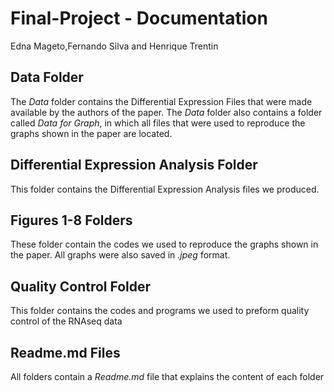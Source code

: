 # Final-Project - Documentation

Edna Mageto,Fernando Silva and Henrique Trentin

## Data Folder
The *Data* folder contains the Differential Expression Files that were made available by the authors of the paper. The *Data* folder also contains a folder called *Data for Graph*, in which all files that were used to reproduce the graphs shown in the paper are located.

## Differential Expression Analysis Folder
This folder contains the Differential Expression Analysis files we produced.

## Figures 1-8 Folders
These folder contain the codes we used to reproduce the graphs shown in the paper. All graphs were also saved in *.jpeg* format.

## Quality Control Folder
This folder contains the codes and programs we used to preform quality control of the RNAseq data

## Readme.md Files
All folders contain a *Readme.md* file that explains the content of each folder
